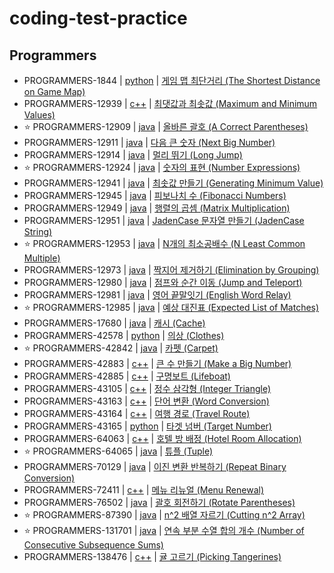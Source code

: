 # coding-test-practice

## Programmers

- PROGRAMMERS-1844 | [python](programmers/problem1844) | [게임 맵 최단거리 (The Shortest Distance on Game Map)](https://school.programmers.co.kr/learn/courses/30/lessons/1844)
- PROGRAMMERS-12939 | [c++](programmers/problem12939) | [최댓값과 최솟값 (Maximum and Minimum Values)](https://school.programmers.co.kr/learn/courses/30/lessons/12939)
- :star: PROGRAMMERS-12909 | [java](programmers/problem12909) | [올바른 괄호 (A Correct Parentheses)](https://school.programmers.co.kr/learn/courses/30/lessons/12909)
- PROGRAMMERS-12911 | [java](programmers/problem12911) | [다음 큰 숫자 (Next Big Number)](https://school.programmers.co.kr/learn/courses/30/lessons/12911)
- PROGRAMMERS-12914 | [java](programmers/problem12914) | [멀리 뛰기 (Long Jump)](https://school.programmers.co.kr/learn/courses/30/lessons/12914)
- :star: PROGRAMMERS-12924 | [java](programmers/problem12924) | [숫자의 표현 (Number Expressions)](https://school.programmers.co.kr/learn/courses/30/lessons/12924)
- PROGRAMMERS-12941 | [java](programmers/problem12941) | [최솟값 만들기 (Generating Minimum Value)](https://school.programmers.co.kr/learn/courses/30/lessons/12941)
- PROGRAMMERS-12945 | [java](programmers/problem12945) | [피보나치 수 (Fibonacci Numbers)](https://school.programmers.co.kr/learn/courses/30/lessons/12945)
- PROGRAMMERS-12949 | [java](programmers/problem12949) | [행렬의 곱셈 (Matrix Multiplication)](https://school.programmers.co.kr/learn/courses/30/lessons/12949)
- PROGRAMMERS-12951 | [java](programmers/problem12951) | [JadenCase 문자열 만들기 (JadenCase String)](https://school.programmers.co.kr/learn/courses/30/lessons/12951)
- :star: PROGRAMMERS-12953 | [java](programmers/problem12953) | [N개의 최소공배수 (N Least Common Multiple)](https://school.programmers.co.kr/learn/courses/30/lessons/12953)
- PROGRAMMERS-12973 | [java](programmers/problem12973) | [짝지어 제거하기 (Elimination by Grouping)](https://school.programmers.co.kr/learn/courses/30/lessons/12973)
- PROGRAMMERS-12980 | [java](programmers/problem12980) | [점프와 순간 이동 (Jump and Teleport)](https://school.programmers.co.kr/learn/courses/30/lessons/12980)
- PROGRAMMERS-12981 | [java](programmers/problem12981) | [영어 끝말잇기 (English Word Relay)](https://school.programmers.co.kr/learn/courses/30/lessons/12981)
- :star: PROGRAMMERS-12985 | [java](programmers/problem12985) | [예상 대진표 (Expected List of Matches)](https://school.programmers.co.kr/learn/courses/30/lessons/12985)
- PROGRAMMERS-17680 | [java](programmers/problem17680) | [캐시 (Cache)](https://school.programmers.co.kr/learn/courses/30/lessons/17680)
- PROGRAMMERS-42578 | [python](programmers/problem42578) | [의상 (Clothes)](https://school.programmers.co.kr/learn/courses/30/lessons/42578)
- :star: PROGRAMMERS-42842 | [java](programmers/problem42842) | [카펫 (Carpet)](https://school.programmers.co.kr/learn/courses/30/lessons/42842)
- PROGRAMMERS-42883 | [c++](programmers/problem42883) | [큰 수 만들기 (Make a Big Number)](https://school.programmers.co.kr/learn/courses/30/lessons/42883)
- PROGRAMMERS-42885 | [c++](programmers/problem42885) | [구명보트 (Lifeboat)](https://school.programmers.co.kr/learn/courses/30/lessons/42885)
- PROGRAMMERS-43105 | [c++](programmers/problem43105) | [정수 삼각형 (Integer Triangle)](https://school.programmers.co.kr/learn/courses/30/lessons/43105)
- PROGRAMMERS-43163 | [c++](programmers/problem43163) | [단어 변환 (Word Conversion)](https://school.programmers.co.kr/learn/courses/30/lessons/43163)
- PROGRAMMERS-43164 | [c++](programmers/problem43164) | [여행 경로 (Travel Route)](https://school.programmers.co.kr/learn/courses/30/lessons/43164)
- PROGRAMMERS-43165 | [python](programmers/problem43165) | [타겟 넘버 (Target Number)](https://school.programmers.co.kr/learn/courses/30/lessons/43165)
- PROGRAMMERS-64063 | [c++](programmers/problem64063) | [호텔 방 배정 (Hotel Room Allocation)](https://school.programmers.co.kr/learn/courses/30/lessons/64063)
- :star: PROGRAMMERS-64065 | [java](programmers/problem64065) | [튜플 (Tuple)](https://school.programmers.co.kr/learn/courses/30/lessons/64065)
- PROGRAMMERS-70129 | [java](programmers/problem70129) | [이진 변환 반복하기 (Repeat Binary Conversion)](https://school.programmers.co.kr/learn/courses/30/lessons/70129)
- PROGRAMMERS-72411 | [c++](programmers/problem72411) | [메뉴 리뉴얼 (Menu Renewal)](https://school.programmers.co.kr/learn/courses/30/lessons/72411)
- PROGRAMMERS-76502 | [java](programmers/problem76502) | [괄호 회전하기 (Rotate Parentheses)](https://school.programmers.co.kr/learn/courses/30/lessons/76502)
- :star: PROGRAMMERS-87390 | [java](programmers/problem87390) | [n^2 배열 자르기 (Cutting n^2 Array)](https://school.programmers.co.kr/learn/courses/30/lessons/87390)
- :star: PROGRAMMERS-131701 | [java](programmers/problem131701) | [연속 부분 수열 합의 개수 (Number of Consecutive Subsequence Sums)](https://school.programmers.co.kr/learn/courses/30/lessons/131701)
- PROGRAMMERS-138476 | [c++](programmers/problem138476) | [귤 고르기 (Picking Tangerines)](https://school.programmers.co.kr/learn/courses/30/lessons/138476)
